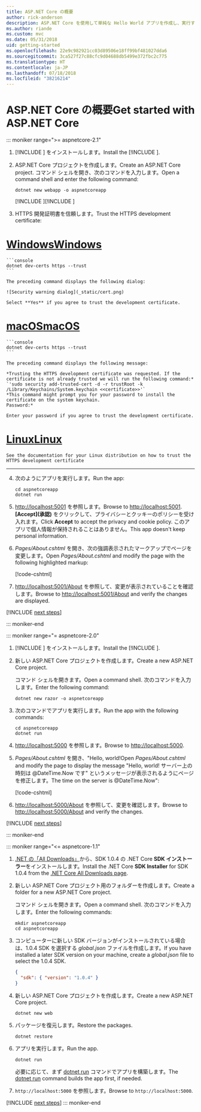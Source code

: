 ```yaml
---
title: ASP.NET Core の概要
author: rick-anderson
description: ASP.NET Core を使用して単純な Hello World アプリを作成し、実行する簡単なチュートリアルです。
ms.author: riande
ms.custom: mvc
ms.date: 05/31/2018
uid: getting-started
ms.openlocfilehash: 22e9c982921cc03d89506e18ff99bf481027dda6
ms.sourcegitcommit: 3ca527f27c88cfc9d04688db5499e372fbc2c775
ms.translationtype: HT
ms.contentlocale: ja-JP
ms.lasthandoff: 07/18/2018
ms.locfileid: "38216214"
---
```

# <a name="get-started-with-aspnet-core"></a><span data-ttu-id="9773d-103">ASP.NET Core の概要</span><span class="sxs-lookup"><span data-stu-id="9773d-103">Get started with ASP.NET Core</span></span>

::: moniker range=">= aspnetcore-2.1"

1. <span data-ttu-id="9773d-104">[!INCLUDE [](~/includes/2.1-SDK.md)] をインストールします。</span><span class="sxs-lookup"><span data-stu-id="9773d-104">Install the [!INCLUDE [](~/includes/2.1-SDK.md)].</span></span>

2. <span data-ttu-id="9773d-105">ASP.NET Core プロジェクトを作成します。</span><span class="sxs-lookup"><span data-stu-id="9773d-105">Create an ASP.NET Core project.</span></span> <span data-ttu-id="9773d-106">コマンド シェルを開き、次のコマンドを入力します。</span><span class="sxs-lookup"><span data-stu-id="9773d-106">Open a command shell and enter the following command:</span></span>

    ```console
    dotnet new webapp -o aspnetcoreapp
    ```

    <span data-ttu-id="9773d-107">[!INCLUDE [](~/includes/webapp-alias-notice.md) [](~/includes/webapp-alias-notice.md)]</span><span class="sxs-lookup"><span data-stu-id="9773d-107">[!INCLUDE [](~/includes/webapp-alias-notice.md) [](~/includes/webapp-alias-notice.md)]</span></span>

3. <span data-ttu-id="9773d-108">HTTPS 開発証明書を信頼します。</span><span class="sxs-lookup"><span data-stu-id="9773d-108">Trust the HTTPS development certificate:</span></span>

# <a name="windowstabwindows"></a>[<span data-ttu-id="9773d-109">Windows</span><span class="sxs-lookup"><span data-stu-id="9773d-109">Windows</span></span>](#tab/windows)

    ```console
    dotnet dev-certs https --trust
    ```

    The preceding command displays the following dialog:

    ![Security warning dialog](_static/cert.png)

    Select **Yes** if you agree to trust the development certificate.

# <a name="macostabmacos"></a>[<span data-ttu-id="9773d-110">macOS</span><span class="sxs-lookup"><span data-stu-id="9773d-110">macOS</span></span>](#tab/macos)

    ```console
    dotnet dev-certs https --trust
    ```

    The preceding command displays the following message:

    *Trusting the HTTPS development certificate was requested. If the certificate is not already trusted we will run the following command:*
    `'sudo security add-trusted-cert -d -r trustRoot -k /Library/Keychains/System.keychain <<certificate>>'`
    *This command might prompt you for your password to install the certificate on the system keychain.
    Password:*

    Enter your password if you agree to trust the development certificate.

# <a name="linuxtablinux"></a>[<span data-ttu-id="9773d-111">Linux</span><span class="sxs-lookup"><span data-stu-id="9773d-111">Linux</span></span>](#tab/linux)

    See the documentation for your Linux distribution on how to trust the HTTPS development certificate
---

4. <span data-ttu-id="9773d-112">次のようにアプリを実行します。</span><span class="sxs-lookup"><span data-stu-id="9773d-112">Run the app:</span></span>

    ```console
    cd aspnetcoreapp
    dotnet run
    ```

5. <span data-ttu-id="9773d-113">[http://localhost:5001](http://localhost:5001) を参照します。</span><span class="sxs-lookup"><span data-stu-id="9773d-113">Browse to [http://localhost:5001](http://localhost:5001).</span></span>  <span data-ttu-id="9773d-114">**[Accept]\(承認\)** をクリックして、プライバシーとクッキーのポリシーを受け入れます。</span><span class="sxs-lookup"><span data-stu-id="9773d-114">Click **Accept** to accept the privacy and cookie policy.</span></span> <span data-ttu-id="9773d-115">このアプリで個人情報が保持されることはありません。</span><span class="sxs-lookup"><span data-stu-id="9773d-115">This app doesn't keep personal information.</span></span>

6. <span data-ttu-id="9773d-116">*Pages/About.cshtml* を開き、次の強調表示されたマークアップでページを変更します。</span><span class="sxs-lookup"><span data-stu-id="9773d-116">Open *Pages/About.cshtml* and modify the page with the following highlighted markup:</span></span>

    [!code-cshtml[](sample/getting-started/about.cshtml?highlight=9)]

7. <span data-ttu-id="9773d-117">[http://localhost:5001/About](http://localhost:5001/About) を参照して、変更が表示されていることを確認します。</span><span class="sxs-lookup"><span data-stu-id="9773d-117">Browse to [http://localhost:5001/About](http://localhost:5001/About) and verify the changes are displayed.</span></span>

[!INCLUDE [next steps](~/includes/getting-started/next-steps.md)]

::: moniker-end

::: moniker range="= aspnetcore-2.0"

1. <span data-ttu-id="9773d-118">[!INCLUDE [](~/includes/net-core-sdk-download-link.md)] をインストールします。</span><span class="sxs-lookup"><span data-stu-id="9773d-118">Install the [!INCLUDE [](~/includes/net-core-sdk-download-link.md)].</span></span>

2. <span data-ttu-id="9773d-119">新しい ASP.NET Core プロジェクトを作成します。</span><span class="sxs-lookup"><span data-stu-id="9773d-119">Create a new ASP.NET Core project.</span></span>

   <span data-ttu-id="9773d-120">コマンド シェルを開きます。</span><span class="sxs-lookup"><span data-stu-id="9773d-120">Open a command shell.</span></span> <span data-ttu-id="9773d-121">次のコマンドを入力します。</span><span class="sxs-lookup"><span data-stu-id="9773d-121">Enter the following command:</span></span>

    ```console
    dotnet new razor -o aspnetcoreapp
    ```

3. <span data-ttu-id="9773d-122">次のコマンドでアプリを実行します。</span><span class="sxs-lookup"><span data-stu-id="9773d-122">Run the app with the following commands:</span></span>

    ```console
    cd aspnetcoreapp
    dotnet run
    ```

4. <span data-ttu-id="9773d-123">[http://localhost:5000](http://localhost:5000) を参照します。</span><span class="sxs-lookup"><span data-stu-id="9773d-123">Browse to [http://localhost:5000](http://localhost:5000).</span></span>

5. <span data-ttu-id="9773d-124">*Pages/About.cshtml* を開き、"Hello, world!</span><span class="sxs-lookup"><span data-stu-id="9773d-124">Open *Pages/About.cshtml* and modify the page to display the message "Hello, world!</span></span> <span data-ttu-id="9773d-125">サーバー上の時刻は @DateTime.Now です" というメッセージが表示されるようにページを修正します。</span><span class="sxs-lookup"><span data-stu-id="9773d-125">The time on the server is @DateTime.Now":</span></span>

    [!code-cshtml[](sample/getting-started/about.cshtml?highlight=9&range=1-9)]

6. <span data-ttu-id="9773d-126">[http://localhost:5000/About](http://localhost:5000/About) を参照して、変更を確認します。</span><span class="sxs-lookup"><span data-stu-id="9773d-126">Browse to [http://localhost:5000/About](http://localhost:5000/About) and verify the changes.</span></span>

[!INCLUDE [next steps](~/includes/getting-started/next-steps.md)]

::: moniker-end

::: moniker range="<= aspnetcore-1.1"

1. <span data-ttu-id="9773d-127">[.NET の「All Downloads」](https://www.microsoft.com/net/download/all)から、SDK 1.0.4 の .NET Core **SDK インストーラー**をインストールします。</span><span class="sxs-lookup"><span data-stu-id="9773d-127">Install the .NET Core **SDK Installer** for SDK 1.0.4 from the [.NET Core All Downloads page](https://www.microsoft.com/net/download/all).</span></span>

2. <span data-ttu-id="9773d-128">新しい ASP.NET Core プロジェクト用のフォルダーを作成します。</span><span class="sxs-lookup"><span data-stu-id="9773d-128">Create a folder for a new ASP.NET Core project.</span></span>

   <span data-ttu-id="9773d-129">コマンド シェルを開きます。</span><span class="sxs-lookup"><span data-stu-id="9773d-129">Open a command shell.</span></span> <span data-ttu-id="9773d-130">次のコマンドを入力します。</span><span class="sxs-lookup"><span data-stu-id="9773d-130">Enter the following commands:</span></span>

   ```console
   mkdir aspnetcoreapp
   cd aspnetcoreapp
   ```

3. <span data-ttu-id="9773d-131">コンピューターに新しい SDK バージョンがインストールされている場合は、1.0.4 SDK を選択する *global.json* ファイルを作成します。</span><span class="sxs-lookup"><span data-stu-id="9773d-131">If you have installed a later SDK version on your machine, create a *global.json* file to select the 1.0.4 SDK.</span></span>

   ```json
   {
     "sdk": { "version": "1.0.4" }
   }
   ```

4. <span data-ttu-id="9773d-132">新しい ASP.NET Core プロジェクトを作成します。</span><span class="sxs-lookup"><span data-stu-id="9773d-132">Create a new ASP.NET Core project.</span></span>

   ```console
   dotnet new web
   ```

5. <span data-ttu-id="9773d-133">パッケージを復元します。</span><span class="sxs-lookup"><span data-stu-id="9773d-133">Restore the packages.</span></span>

    ```console
    dotnet restore
    ```

6. <span data-ttu-id="9773d-134">アプリを実行します。</span><span class="sxs-lookup"><span data-stu-id="9773d-134">Run the app.</span></span>

   ```console
   dotnet run
   ```

   <span data-ttu-id="9773d-135">必要に応じて、まず [dotnet run](/dotnet/core/tools/dotnet-run) コマンドでアプリを構築します。</span><span class="sxs-lookup"><span data-stu-id="9773d-135">The [dotnet run](/dotnet/core/tools/dotnet-run) command builds the app first, if needed.</span></span>

7. <span data-ttu-id="9773d-136">`http://localhost:5000` を参照します。</span><span class="sxs-lookup"><span data-stu-id="9773d-136">Browse to `http://localhost:5000`.</span></span>

[!INCLUDE [next steps](~/includes/getting-started/next-steps.md)]
::: moniker-end
